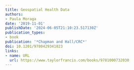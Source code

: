```yaml
---
title: Geospatial Health Data
authors:
- Paula Moraga
date: '2019-11-01'
publishDate: '2024-06-05T21:10:23.517130Z'
publication_types:
- book
publication: '*Chapman and Hall/CRC*'
doi: 10.1201/9780429341823
links:
- name: URL
  url: https://www.taylorfrancis.com/books/9781000732030
---
```

